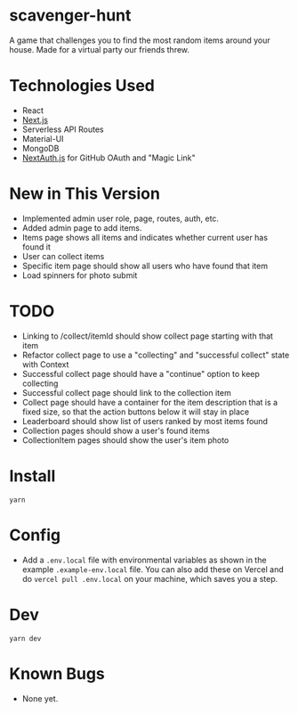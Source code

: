 # scavenger-hunt

A game that challenges you to find the most random items around your house. Made for a virtual party our friends threw.

# Technologies Used

- React
- [Next.js](https://nextjs.org)
- Serverless API Routes
- Material-UI
- MongoDB
- [NextAuth.js](https://next-auth.js.org) for GitHub OAuth and "Magic Link"

# New in This Version

- Implemented admin user role, page, routes, auth, etc.
- Added admin page to add items.
- Items page shows all items and indicates whether current user has found it
- User can collect items
- Specific item page should show all users who have found that item
- Load spinners for photo submit

# TODO

- Linking to /collect/itemId should show collect page starting with that item
- Refactor collect page to use a "collecting" and "successful collect" state with Context
- Successful collect page should have a "continue" option to keep collecting
- Successful collect page should link to the collection item
- Collect page should have a container for the item description that is a fixed size, so that the action buttons below it will stay in place
- Leaderboard should show list of users ranked by most items found
- Collection pages should show a user's found items
- CollectionItem pages should show the user's item photo

# Install

`yarn`

# Config

- Add a `.env.local` file with environmental variables as shown in the example `.example-env.local` file. You can also add these on Vercel and do `vercel pull .env.local` on your machine, which saves you a step.

# Dev

`yarn dev`

# Known Bugs

- None yet.
